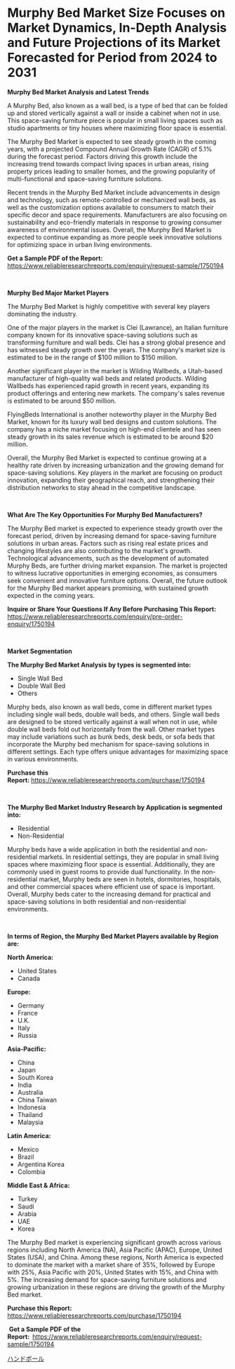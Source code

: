 <p><h1>Murphy Bed Market Size Focuses on Market Dynamics, In-Depth Analysis and Future Projections of its Market Forecasted for Period from 2024 to 2031</h1></p><p><strong>Murphy Bed Market Analysis and Latest Trends</strong></p>
<p><p>A Murphy Bed, also known as a wall bed, is a type of bed that can be folded up and stored vertically against a wall or inside a cabinet when not in use. This space-saving furniture piece is popular in small living spaces such as studio apartments or tiny houses where maximizing floor space is essential.</p><p>The Murphy Bed Market is expected to see steady growth in the coming years, with a projected Compound Annual Growth Rate (CAGR) of 5.1% during the forecast period. Factors driving this growth include the increasing trend towards compact living spaces in urban areas, rising property prices leading to smaller homes, and the growing popularity of multi-functional and space-saving furniture solutions.</p><p>Recent trends in the Murphy Bed Market include advancements in design and technology, such as remote-controlled or mechanized wall beds, as well as the customization options available to consumers to match their specific decor and space requirements. Manufacturers are also focusing on sustainability and eco-friendly materials in response to growing consumer awareness of environmental issues. Overall, the Murphy Bed Market is expected to continue expanding as more people seek innovative solutions for optimizing space in urban living environments.</p></p>
<p><strong>Get a Sample PDF of the Report:&nbsp;</strong> <a href="https://www.reliableresearchreports.com/enquiry/request-sample/1750194">https://www.reliableresearchreports.com/enquiry/request-sample/1750194</a></p>
<p>&nbsp;</p>
<p><strong>Murphy Bed Major Market Players</strong></p>
<p><p>The Murphy Bed Market is highly competitive with several key players dominating the industry. </p><p>One of the major players in the market is Clei (Lawrance), an Italian furniture company known for its innovative space-saving solutions such as transforming furniture and wall beds. Clei has a strong global presence and has witnessed steady growth over the years. The company's market size is estimated to be in the range of $100 million to $150 million.</p><p>Another significant player in the market is Wilding Wallbeds, a Utah-based manufacturer of high-quality wall beds and related products. Wilding Wallbeds has experienced rapid growth in recent years, expanding its product offerings and entering new markets. The company's sales revenue is estimated to be around $50 million.</p><p>FlyingBeds International is another noteworthy player in the Murphy Bed Market, known for its luxury wall bed designs and custom solutions. The company has a niche market focusing on high-end clientele and has seen steady growth in its sales revenue which is estimated to be around $20 million.</p><p>Overall, the Murphy Bed Market is expected to continue growing at a healthy rate driven by increasing urbanization and the growing demand for space-saving solutions. Key players in the market are focusing on product innovation, expanding their geographical reach, and strengthening their distribution networks to stay ahead in the competitive landscape.</p></p>
<p>&nbsp;</p>
<p><strong>What Are The Key Opportunities For Murphy Bed Manufacturers?</strong></p>
<p><p>The Murphy Bed market is expected to experience steady growth over the forecast period, driven by increasing demand for space-saving furniture solutions in urban areas. Factors such as rising real estate prices and changing lifestyles are also contributing to the market's growth. Technological advancements, such as the development of automated Murphy Beds, are further driving market expansion. The market is projected to witness lucrative opportunities in emerging economies, as consumers seek convenient and innovative furniture options. Overall, the future outlook for the Murphy Bed market appears promising, with sustained growth expected in the coming years.</p></p>
<p><strong>Inquire or Share Your Questions If Any Before Purchasing This Report:</strong> <a href="https://www.reliableresearchreports.com/enquiry/pre-order-enquiry/1750194">https://www.reliableresearchreports.com/enquiry/pre-order-enquiry/1750194</a></p>
<p>&nbsp;</p>
<p><strong>Market Segmentation</strong></p>
<p><strong>The Murphy Bed Market Analysis by types is segmented into:</strong></p>
<p><ul><li>Single Wall Bed</li><li>Double Wall Bed</li><li>Others</li></ul></p>
<p><p>Murphy beds, also known as wall beds, come in different market types including single wall beds, double wall beds, and others. Single wall beds are designed to be stored vertically against a wall when not in use, while double wall beds fold out horizontally from the wall. Other market types may include variations such as bunk beds, desk beds, or sofa beds that incorporate the Murphy bed mechanism for space-saving solutions in different settings. Each type offers unique advantages for maximizing space in various environments.</p></p>
<p><strong>Purchase this Report:&nbsp;</strong><a href="https://www.reliableresearchreports.com/purchase/1750194">https://www.reliableresearchreports.com/purchase/1750194</a></p>
<p>&nbsp;</p>
<p><strong>The Murphy Bed Market Industry Research by Application is segmented into:</strong></p>
<p><ul><li>Residential</li><li>Non-Residential</li></ul></p>
<p><p>Murphy beds have a wide application in both the residential and non-residential markets. In residential settings, they are popular in small living spaces where maximizing floor space is essential. Additionally, they are commonly used in guest rooms to provide dual functionality. In the non-residential market, Murphy beds are seen in hotels, dormitories, hospitals, and other commercial spaces where efficient use of space is important. Overall, Murphy beds cater to the increasing demand for practical and space-saving solutions in both residential and non-residential environments.</p></p>
<p>&nbsp;</p>
<p><strong>In terms of Region, the Murphy Bed Market Players available by Region are:</strong></p>
<p>
    <p> <strong> North America: </strong>
        <ul>
            <li>United States</li>
            <li>Canada</li>
        </ul>
        </p> 
    <p> <strong> Europe: </strong>
        <ul>
            <li>Germany</li>
            <li>France</li>
            <li>U.K.</li>
            <li>Italy</li>
            <li>Russia</li>
        </ul>
        </p> 
    <p> <strong> Asia-Pacific: </strong>
        <ul>
            <li>China</li>
            <li>Japan</li>
            <li>South Korea</li>
            <li>India</li>
            <li>Australia</li>
            <li>China Taiwan</li>
            <li>Indonesia</li>
            <li>Thailand</li>
            <li>Malaysia</li>
        </ul>
        </p> 
    <p> <strong> Latin America: </strong>
        <ul>
            <li>Mexico</li>
            <li>Brazil</li>
            <li>Argentina Korea</li>
            <li>Colombia</li>
        </ul>
        </p> 
    <p> <strong> Middle East & Africa: </strong>
        <ul>
            <li>Turkey</li>
            <li>Saudi</li>
            <li>Arabia</li>
            <li>UAE</li>
            <li>Korea</li>
        </ul>
    </p>
    </p>
<p><p>The Murphy Bed market is experiencing significant growth across various regions including North America (NA), Asia Pacific (APAC), Europe, United States (USA), and China. Among these regions, North America is expected to dominate the market with a market share of 35%, followed by Europe with 25%, Asia Pacific with 20%, United States with 15%, and China with 5%. The increasing demand for space-saving furniture solutions and growing urbanization in these regions are driving the growth of the Murphy Bed market.</p></p>
<p><strong>Purchase this Report: </strong><a href="https://www.reliableresearchreports.com/purchase/1750194">https://www.reliableresearchreports.com/purchase/1750194</a></p>
<p>&nbsp;<strong>Get a Sample PDF of the Report:&nbsp;&nbsp;</strong><a href="https://www.reliableresearchreports.com/enquiry/request-sample/1750194">https://www.reliableresearchreports.com/enquiry/request-sample/1750194</a></p>
<p><strong></strong></p>
<p><p><a href="https://medium.com/@alenaieme/%E3%83%8F%E3%83%B3%E3%83%89%E3%83%9C%E3%83%BC%E3%83%AB%E5%B8%82%E5%A0%B4%E8%AA%BF%E6%9F%BB%E3%83%AC%E3%83%9D%E3%83%BC%E3%83%88-%E3%81%9D%E3%81%AE%E6%AD%B4%E5%8F%B2%E3%81%A8%E4%BA%88%E6%B8%AC2024%E5%B9%B4%E3%81%8B%E3%82%892031%E5%B9%B4%E3%81%BE%E3%81%A7-9fffa0fb87c2">ハンドボール</a></p></p>